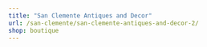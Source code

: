 ```yaml
---
title: "San Clemente Antiques and Decor"
url: /san-clemente/san-clemente-antiques-and-decor-2/
shop: boutique
---
```

